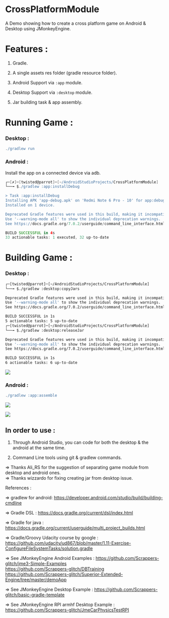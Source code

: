 # CrossPlatformModule

A Demo showing how to create a cross platform game on Android & Desktop using JMonkeyEngine.

# Features : 

1) Gradle.

2) A single assets res folder (gradle resource folder).

3) Android Support via `:app` module.

4) Desktop Support via `:desktop` module.

5) Jar building task & app assembly.

# Running Game : 

### Desktop : 

```gradle
./gradlew run
```

### Android : 

Install the app on a connected device via adb.

```gradle
┌─[✗]─[twisted@parrot]─[~/AndroidStudioProjects/CrossPlatformModule]
└──╼ $./gradlew :app:installDebug

> Task :app:installDebug
Installing APK 'app-debug.apk' on 'Redmi Note 6 Pro - 10' for app:debug
Installed on 1 device.

Deprecated Gradle features were used in this build, making it incompatible with Gradle 8.0.
Use '--warning-mode all' to show the individual deprecation warnings.
See https://docs.gradle.org/7.0.2/userguide/command_line_interface.html#sec:command_line_warnings

BUILD SUCCESSFUL in 4s
33 actionable tasks: 1 executed, 32 up-to-date
```

# Building Game :

### Desktop : 
```bash
┌─[twisted@parrot]─[~/AndroidStudioProjects/CrossPlatformModule]
└──╼ $./gradlew :desktop:copyJars

Deprecated Gradle features were used in this build, making it incompatible with Gradle 8.0.
Use '--warning-mode all' to show the individual deprecation warnings.
See https://docs.gradle.org/7.0.2/userguide/command_line_interface.html#sec:command_line_warnings

BUILD SUCCESSFUL in 1s
5 actionable tasks: 5 up-to-date
┌─[twisted@parrot]─[~/AndroidStudioProjects/CrossPlatformModule]
└──╼ $./gradlew :desktop:releaseJar 

Deprecated Gradle features were used in this build, making it incompatible with Gradle 8.0.
Use '--warning-mode all' to show the individual deprecation warnings.
See https://docs.gradle.org/7.0.2/userguide/command_line_interface.html#sec:command_line_warnings

BUILD SUCCESSFUL in 1s
6 actionable tasks: 6 up-to-date
```
![](https://github.com/Scrappers-glitch/CrossPlatformModule/blob/master/screenshots/desktop/Screenshot%20at%202021-10-25%2000-08-45.png)

### Android : 
```gradle
./gradlew :app:assemble
```
![](https://github.com/Scrappers-glitch/CrossPlatformModule/blob/master/screenshots/android/Screenshot_20211025-000113671.jpg)

![](https://github.com/Scrappers-glitch/CrossPlatformModule/blob/master/screenshots/android/Screenshot_20211025-000108283.jpg)

## In order to use : 

1) Through Android Studio, you can code for both the desktop & the android at the same time.

2) Command Line tools using git & gradlew commands.

=> Thanks Ali_RS for the suggestion of separating game module from desktop and android ones. <br/>
=> Thanks wizzardo for fixing creating jar from desktop issue. <br/>

References : 

=> gradlew for android:
https://developer.android.com/studio/build/building-cmdline

=> Gradle DSL : https://docs.gradle.org/current/dsl/index.html

=> Gradle for java : https://docs.gradle.org/current/userguide/multi_project_builds.html

=> Gradle/Groovy Udacity course by google : https://github.com/udacity/ud867/blob/master/1.11-Exercise-ConfigureFileSystemTasks/solution.gradle

=> See JMonkeyEngine Android Examples : https://github.com/Scrappers-glitch/jme3-Simple-Examples <br/>
https://github.com/Scrappers-glitch/DBTraining <br/>
https://github.com/Scrappers-glitch/Superior-Extended-Engine/tree/master/demoApp <br/>

=> See JMonkeyEngine Desktop Example : https://github.com/Scrappers-glitch/basic-gradle-template

=> See JMonkeyEngine RPI armhf Desktop Example : https://github.com/Scrappers-glitch/JmeCarPhysicsTestRPI
